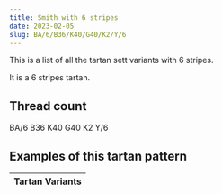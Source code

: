 ```yaml
---
title: Smith with 6 stripes
date: 2023-02-05
slug: BA/6/B36/K40/G40/K2/Y/6
---
```

This is a list of all the tartan sett variants with 6 stripes.

It is a 6 stripes tartan.


## Thread count
BA/6 B36 K40 G40 K2 Y/6

## Examples of this tartan pattern

| Tartan Variants |
|---------------|
